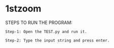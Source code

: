 # 1stzoom
STEPS TO RUN THE PROGRAM:

	Step-1: Open the TEST.py and run it.

	Step-2: Type the input string and press enter.
